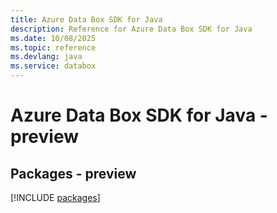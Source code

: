```yaml
---
title: Azure Data Box SDK for Java
description: Reference for Azure Data Box SDK for Java
ms.date: 10/08/2025
ms.topic: reference
ms.devlang: java
ms.service: databox
---
```

# Azure Data Box SDK for Java - preview
## Packages - preview
[!INCLUDE [packages](data-box-index.md)]